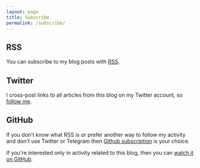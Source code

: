 ```yaml
---
layout: page
title: Subscribe
permalink: /subscribe/
---
```


## RSS

You can subscribe to my blog posts with [RSS]. 

## Twitter

I cross-post links to all articles from this blog on my Twitter account, so [follow me].

## GitHub

If you don’t know what RSS is or prefer another way to follow my activity and don't use Twitter or 
Telegram then [Github subscription] is your choice.

If you're interested only in activity related to this blog, then you can [watch it on GitHub].

[RSS]: https://isaak.dev/feed.xml
[follow me]: https://twitter.com/likid_geimfari
[Github subscription]: https://github.com/lk-geimfari
[watch it on GitHub]: https://github.com/lk-geimfari/lk-geimfari.github.io
